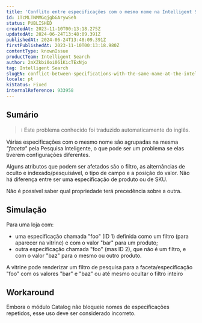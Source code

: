 ```yaml
---
title: 'Conflito entre especificações com o mesmo nome na Intelligent Search'
id: 1TcMLTNMMGqjgbGArywSeh
status: PUBLISHED
createdAt: 2023-11-10T00:13:18.275Z
updatedAt: 2024-06-24T13:48:09.391Z
publishedAt: 2024-06-24T13:48:09.391Z
firstPublishedAt: 2023-11-10T00:13:18.980Z
contentType: knownIssue
productTeam: Intelligent Search
author: 2mXZkbi0oi061KicTExNjo
tag: Intelligent Search
slugEN: conflict-between-specifications-with-the-same-name-at-the-intelligent-search
locale: pt
kiStatus: Fixed
internalReference: 933958
---
```


## Sumário

>ℹ️ Este problema conhecido foi traduzido automaticamente do inglês.


Várias especificações com o mesmo nome são agrupadas na mesma _"faceta"_ pela Pesquisa Inteligente, o que pode ser um problema se elas tiverem configurações diferentes.

Alguns atributos que podem ser afetados são o filtro, as alternâncias de oculto e indexado/pesquisável, o tipo de campo e a posição do valor. Não há diferença entre ser uma especificação de produto ou de SKU.

Não é possível saber qual propriedade terá precedência sobre a outra.

## Simulação


Para uma loja com:
- uma especificação chamada "foo" (ID 1) definida como um filtro (para aparecer na vitrine) e com o valor "bar" para um produto;
- outra especificação chamada "foo" (mas ID 2), que não é um filtro, e com o valor "baz" para o mesmo ou outro produto.

A vitrine pode renderizar um filtro de pesquisa para a faceta/especificação "foo" com os valores "bar" e "baz" ou até mesmo ocultar o filtro inteiro

## Workaround


Embora o módulo Catalog não bloqueie nomes de especificações repetidos, esse uso deve ser considerado incorreto.




